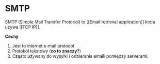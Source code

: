 # SMTP
SMTP (Simple Mail Transfer Protocol) to [[Email retrieval application]] która używa [[TCP IP]]. 

**Cechy**
1. Jest to internet e-mail protocol
2. Protokół tekstowy (**co to znaczy?**)
3. Często używany do wysyłki i odbierania emaili pomiędzy serverami.